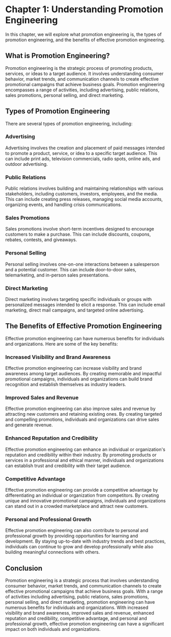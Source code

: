 Chapter 1: Understanding Promotion Engineering
==============================================

In this chapter, we will explore what promotion engineering is, the types of promotion engineering, and the benefits of effective promotion engineering.

What is Promotion Engineering?
------------------------------

Promotion engineering is the strategic process of promoting products, services, or ideas to a target audience. It involves understanding consumer behavior, market trends, and communication channels to create effective promotional campaigns that achieve business goals. Promotion engineering encompasses a range of activities, including advertising, public relations, sales promotions, personal selling, and direct marketing.

Types of Promotion Engineering
------------------------------

There are several types of promotion engineering, including:

### Advertising

Advertising involves the creation and placement of paid messages intended to promote a product, service, or idea to a specific target audience. This can include print ads, television commercials, radio spots, online ads, and outdoor advertising.

### Public Relations

Public relations involves building and maintaining relationships with various stakeholders, including customers, investors, employees, and the media. This can include creating press releases, managing social media accounts, organizing events, and handling crisis communications.

### Sales Promotions

Sales promotions involve short-term incentives designed to encourage customers to make a purchase. This can include discounts, coupons, rebates, contests, and giveaways.

### Personal Selling

Personal selling involves one-on-one interactions between a salesperson and a potential customer. This can include door-to-door sales, telemarketing, and in-person sales presentations.

### Direct Marketing

Direct marketing involves targeting specific individuals or groups with personalized messages intended to elicit a response. This can include email marketing, direct mail campaigns, and targeted online advertising.

The Benefits of Effective Promotion Engineering
-----------------------------------------------

Effective promotion engineering can have numerous benefits for individuals and organizations. Here are some of the key benefits:

### Increased Visibility and Brand Awareness

Effective promotion engineering can increase visibility and brand awareness among target audiences. By creating memorable and impactful promotional campaigns, individuals and organizations can build brand recognition and establish themselves as industry leaders.

### Improved Sales and Revenue

Effective promotion engineering can also improve sales and revenue by attracting new customers and retaining existing ones. By creating targeted and compelling promotions, individuals and organizations can drive sales and generate revenue.

### Enhanced Reputation and Credibility

Effective promotion engineering can enhance an individual or organization's reputation and credibility within their industry. By promoting products or services in a professional and ethical manner, individuals and organizations can establish trust and credibility with their target audience.

### Competitive Advantage

Effective promotion engineering can provide a competitive advantage by differentiating an individual or organization from competitors. By creating unique and innovative promotional campaigns, individuals and organizations can stand out in a crowded marketplace and attract new customers.

### Personal and Professional Growth

Effective promotion engineering can also contribute to personal and professional growth by providing opportunities for learning and development. By staying up-to-date with industry trends and best practices, individuals can continue to grow and develop professionally while also building meaningful connections with others.

Conclusion
----------

Promotion engineering is a strategic process that involves understanding consumer behavior, market trends, and communication channels to create effective promotional campaigns that achieve business goals. With a range of activities including advertising, public relations, sales promotions, personal selling, and direct marketing, promotion engineering can have numerous benefits for individuals and organizations. With increased visibility and brand awareness, improved sales and revenue, enhanced reputation and credibility, competitive advantage, and personal and professional growth, effective promotion engineering can have a significant impact on both individuals and organizations.
